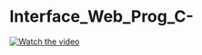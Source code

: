 # Interface_Web_Prog_C-
  [![Watch the video](/images/content/4279611/690cc1ce1c97ed83c883846f84451ad3.png)](https://drive.google.com/drive/folders/1oImcnsgYXEPGkEHSq1nFkxRGfVYZ2vQx?usp=sharing) 
